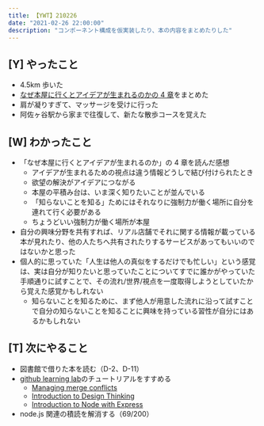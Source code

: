 ```yaml
---
title: 【YWT】210226
date: "2021-02-26 22:00:00"
description: "コンポーネント構成を仮実装したり、本の内容をまとめたりした"
---
```


## [Y] やったこと

- 4.5km 歩いた
- [なぜ本屋に行くとアイデアが生まれるのかの 4 章](https://scrapbox.io/camomilecafe/%E7%AC%AC%EF%BC%94%E7%AB%A0%E3%80%80%E3%82%AF%E3%83%AA%E3%82%A8%E3%82%A4%E3%83%86%E3%82%A3%E3%83%96%E3%83%BB%E3%82%B8%E3%83%A3%E3%83%B3%E3%83%97%E3%82%92%E7%94%9F%E3%81%BF%E5%87%BA%E3%81%99%E8%AA%AD%E6%9B%B8%E7%9A%84%E6%80%9D%E8%80%83%E6%B3%95%E2%80%95%E8%87%AA%E5%88%86%E3%81%AE%E4%B8%96%E7%95%8C%E3%82%92%E5%BA%83%E3%81%92%E3%82%8B%E6%9C%AC%E5%B1%8B%E3%81%A8%E8%AA%AD%E6%9B%B8)をまとめた
- 肩が凝りすぎて、マッサージを受けに行った
- 阿佐ヶ谷駅から家まで往復して、新たな散歩コースを覚えた

## [W] わかったこと

- 「なぜ本屋に行くとアイデアが生まれるのか」の 4 章を読んだ感想
  - アイデアが生まれるための視点は違う情報どうしで結び付けられたとき
  - 欲望の解決がアイデアにつながる
  - 本屋の平積み台は、いま深く知りたいことが並んでいる
  - 「知らないことを知る」ためにはそれなりに強制力が働く場所に自分を連れて行く必要がある
  - ちょうどいい強制力が働く場所が本屋
- 自分の興味分野を共有すれば、リアル店舗でそれに関する情報が載っている本が見れたり、他の人たちへ共有されたりするサービスがあってもいいのではないかと思った
- 個人的に思っていた「人生は他人の真似をするだけでも忙しい」という感覚は、実は自分が知りたいと思っていたことについてすでに誰かがやっていた手順通りに試すことで、その流れ/世界/視点を一度取得しようとしていたから覚えた感覚かもしれない
  - 知らないことを知るために、まず他人が用意した流れに沿って試すことで自分の知らないことを知ることに興味を持っている習性が自分にはあるかもしれない

## [T] 次にやること

- 図書館で借りた本を読む（D-2、D-11）
- [github learning lab](https://lab.github.com/githubtraining)のチュートリアルをすすめる
  - [Managing merge conflicts](https://lab.github.com/githubtraining/managing-merge-conflicts)
  - [Introduction to Design Thinking](https://lab.github.com/githubtraining/introduction-to-design-thinking)
  - [Introduction to Node with Express](https://lab.github.com/everydeveloper/introduction-to-node-with-express)
- node.js 関連の積読を解消する（69/200）
